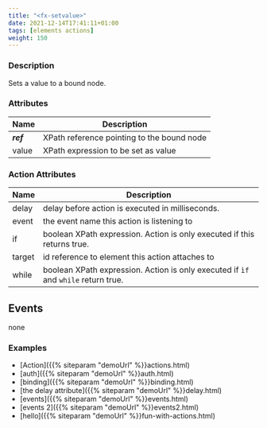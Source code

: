 ```yaml
---
title: "<fx-setvalue>"
date: 2021-12-14T17:41:11+01:00
tags: [elements actions]
weight: 150
---
```


### Description

Sets a value to a bound node.

### Attributes

| Name | Description |
|------|-------------|
| ***ref*** | XPath reference pointing to the bound node | - |
| value | XPath expression to be set as value |


### Action Attributes

| Name | Description |
|------|-------------|
| delay | delay before action is executed in milliseconds. |
| event | the event name this action is listening to |
| if | boolean XPath expression. Action is only executed if this returns true. |
| target | id reference to element this action attaches to |
| while | boolean XPath expression. Action is only executed if `ìf` and `while` return true. |

## Events

none

### Examples

* [Action]({{% siteparam "demoUrl" %}}actions.html)
* [auth]({{% siteparam "demoUrl" %}}auth.html)
* [binding]({{% siteparam "demoUrl" %}}binding.html)
* [the delay attribute]({{% siteparam "demoUrl" %}}delay.html)
* [events]({{% siteparam "demoUrl" %}}events.html)
* [events 2]({{% siteparam "demoUrl" %}}events2.html)
* [hello]({{% siteparam "demoUrl" %}}fun-with-actions.html)



